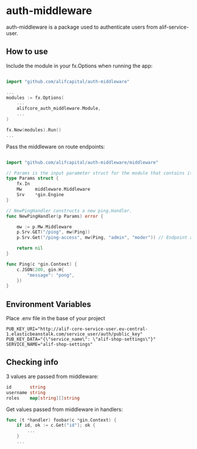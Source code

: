 # auth-middleware

auth-middleware is a package used to authenticate users from alif-service-user.

## How to use
Include the module in your fx.Options when running the app:
```go

import "github.com/alifcapital/auth-middleware"

...
modules := fx.Options(
	...
	alifcore_auth_middleware.Module,
	...
)

fx.New(modules).Run()
...
```

Pass the middleware on route endpoints:
```go

import "github.com/alifcapital/auth-middleware/middleware"

// Params is the input parameter struct for the module that contains its dependencies
type Params struct {
    fx.In
    Mw     middleware.Middleware
    Srv    *gin.Engine
}

// NewPingHandler constructs a new ping.Handler.
func NewPingHandler(p Params) error {

    mw := p.Mw.Middleware
    p.Srv.GET("/ping", mw(Ping))
    p.Srv.Get("/ping-access", mw(Ping, "admin", "moder")) // Endpoint requiring admin and moder access

    return nil
}

func Ping(c *gin.Context) {
    c.JSON(200, gin.H{
        "message": "pong",
    })
}
```

## Environment Variables
Place .env file in the base of your project
```dotenv
PUB_KEY_URI="http://alif-core-service-user.eu-central-1.elasticbeanstalk.com/service_user/auth/public_key"
PUB_KEY_DATA="{\"service_name\": \"alif-shop-settings\"}"
SERVICE_NAME="alif-shop-settings"
```

## Checking info
3 values are passed from middleware:
```go
id       string
username string
roles    map[string][]string
```
Get values passed from middleware in handlers:
```go
func (t *handler) foobar(c *gin.Context) {
    if id, ok := c.Get("id"); ok {
        ...
    }
    ...
```